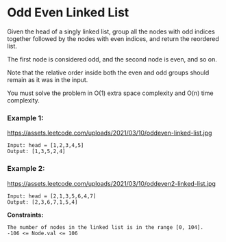 # Odd Even Linked List

Given the head of a singly linked list, group all the nodes with odd indices together followed by the nodes with even indices, and return the reordered list.

The first node is considered odd, and the second node is even, and so on.

Note that the relative order inside both the even and odd groups should remain as it was in the input.

You must solve the problem in O(1) extra space complexity and O(n) time complexity.

### Example 1:
https://assets.leetcode.com/uploads/2021/03/10/oddeven-linked-list.jpg
```
Input: head = [1,2,3,4,5]
Output: [1,3,5,2,4]
```

### Example 2:
https://assets.leetcode.com/uploads/2021/03/10/oddeven2-linked-list.jpg
```
Input: head = [2,1,3,5,6,4,7]
Output: [2,3,6,7,1,5,4]
```
 
**Constraints:**

    The number of nodes in the linked list is in the range [0, 104].
    -106 <= Node.val <= 106

